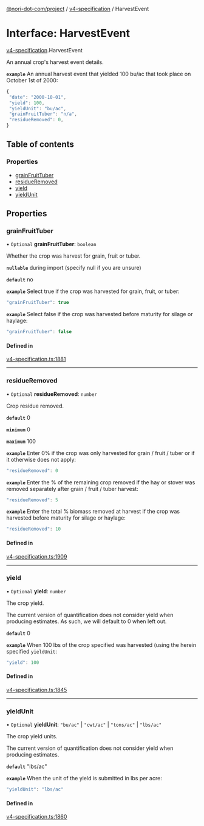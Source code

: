 [@nori-dot-com/project](../README.md) / [v4-specification](../modules/v4_specification.md) / HarvestEvent

# Interface: HarvestEvent

[v4-specification](../modules/v4_specification.md).HarvestEvent

An annual crop's harvest event details.

**`example`** An annual harvest event that yielded 100 bu/ac that took place on October 1st of 2000:

```js
{
 "date": "2000-10-01",
 "yield": 100,
 "yieldUnit": "bu/ac",
 "grainFruitTuber": "n/a",
 "residueRemoved": 0,
}
```

## Table of contents

### Properties

- [grainFruitTuber](v4_specification.HarvestEvent.md#grainfruittuber)
- [residueRemoved](v4_specification.HarvestEvent.md#residueremoved)
- [yield](v4_specification.HarvestEvent.md#yield)
- [yieldUnit](v4_specification.HarvestEvent.md#yieldunit)

## Properties

### grainFruitTuber

• `Optional` **grainFruitTuber**: `boolean`

Whether the crop was harvest for grain, fruit or tuber.

**`nullable`** during import (specify null if you are unsure)

**`default`** no

**`example`** Select true if the crop was harvested for grain, fruit, or tuber:

```js
"grainFruitTuber": true
```

**`example`** Select false if the crop was harvested before maturity for silage or haylage:

```js
"grainFruitTuber": false
```

#### Defined in

[v4-specification.ts:1881](https://github.com/nori-dot-eco/nori-dot-com/blob/036808b/packages/project/src/v4-specification.ts#L1881)

___

### residueRemoved

• `Optional` **residueRemoved**: `number`

Crop residue removed.

**`default`** 0

**`minimum`** 0

**`maximum`** 100

**`example`** Enter 0% if the crop was only harvested for grain / fruit / tuber or if it otherwise does not apply:

```js
"residueRemoved": 0
```

**`example`** Enter the % of the remaining crop removed if the hay or stover was removed separately after grain / fruit / tuber harvest:

```js
"residueRemoved": 5
```

**`example`** Enter the total % biomass removed at harvest if the crop was harvested before maturity for silage or haylage:

```js
"residueRemoved": 10
```

#### Defined in

[v4-specification.ts:1909](https://github.com/nori-dot-eco/nori-dot-com/blob/036808b/packages/project/src/v4-specification.ts#L1909)

___

### yield

• `Optional` **yield**: `number`

The crop yield.

The current version of quantification does not consider yield when producing estimates. As such, we will default to 0 when left out.

**`default`** 0

**`example`** When 100 lbs of the crop specified was harvested (using the herein specified `yieldUnit`:

```js
"yield": 100
```

#### Defined in

[v4-specification.ts:1845](https://github.com/nori-dot-eco/nori-dot-com/blob/036808b/packages/project/src/v4-specification.ts#L1845)

___

### yieldUnit

• `Optional` **yieldUnit**: ``"bu/ac"`` \| ``"cwt/ac"`` \| ``"tons/ac"`` \| ``"lbs/ac"``

The crop yield units.

The current version of quantification does not consider yield when producing estimates.

**`default`** "lbs/ac"

**`example`** When the unit of the yield is submitted in lbs per acre:

```js
"yieldUnit": "lbs/ac"
```

#### Defined in

[v4-specification.ts:1860](https://github.com/nori-dot-eco/nori-dot-com/blob/036808b/packages/project/src/v4-specification.ts#L1860)
